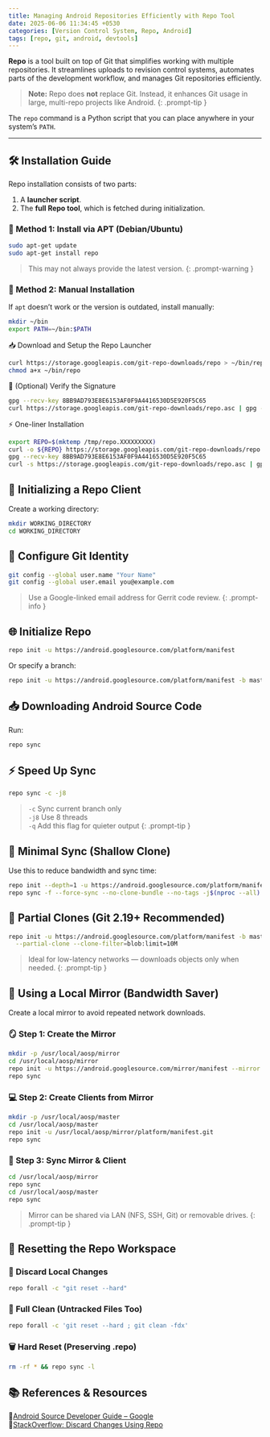 ```yaml
---
title: Managing Android Repositories Efficiently with Repo Tool
date: 2025-06-06 11:34:45 +0530
categories: [Version Control System, Repo, Android]
tags: [repo, git, android, devtools]
---
```


**Repo** is a tool built on top of Git that simplifies working with multiple repositories. It streamlines uploads to revision control systems, automates parts of the development workflow, and manages Git repositories efficiently.

> **Note:** Repo does **not** replace Git. Instead, it enhances Git usage in large, multi-repo projects like Android.
{: .prompt-tip }

The `repo` command is a Python script that you can place anywhere in your system’s `PATH`.

---

## 🛠️ Installation Guide

Repo installation consists of two parts:
1. A **launcher script**.
2. The **full Repo tool**, which is fetched during initialization.

### 🔁 Method 1: Install via APT (Debian/Ubuntu)

```bash
sudo apt-get update
sudo apt-get install repo
```
> This may not always provide the latest version.
{: .prompt-warning }

### 🔧 Method 2: Manual Installation

If `apt` doesn’t work or the version is outdated, install manually:
```bash
mkdir ~/bin
export PATH=~/bin:$PATH
```
📥 Download and Setup the Repo Launcher
```bash
curl https://storage.googleapis.com/git-repo-downloads/repo > ~/bin/repo
chmod a+x ~/bin/repo
```
🔐 (Optional) Verify the Signature
```bash
gpg --recv-key 8BB9AD793E8E6153AF0F9A4416530D5E920F5C65
curl https://storage.googleapis.com/git-repo-downloads/repo.asc | gpg --verify - ~/bin/repo
```
⚡ One-liner Installation
```bash
export REPO=$(mktemp /tmp/repo.XXXXXXXXX)
curl -o ${REPO} https://storage.googleapis.com/git-repo-downloads/repo
gpg --recv-key 8BB9AD793E8E6153AF0F9A4416530D5E920F5C65
curl -s https://storage.googleapis.com/git-repo-downloads/repo.asc | gpg --verify - ${REPO} && install -m 755 ${REPO} ~/bin/repo
```

## 🏁 Initializing a Repo Client

Create a working directory:
```bash
mkdir WORKING_DIRECTORY
cd WORKING_DIRECTORY
```

## 🧾 Configure Git Identity

```bash
git config --global user.name "Your Name"
git config --global user.email you@example.com
```
> Use a Google-linked email address for Gerrit code review.
{: .prompt-info }

## 🌐 Initialize Repo

```bash
repo init -u https://android.googlesource.com/platform/manifest
```
Or specify a branch:
```bash
repo init -u https://android.googlesource.com/platform/manifest -b master
```

## 📥 Downloading Android Source Code

Run:
```bash
repo sync
```

## ⚡ Speed Up Sync

```bash
repo sync -c -j8
```
> `-c` Sync current branch only\
> `-j8` Use 8 threads\
> `-q` Add this flag for quieter output
{: .prompt-tip }

## 🔽 Minimal Sync (Shallow Clone)

Use this to reduce bandwidth and sync time:
```bash
repo init --depth=1 -u https://android.googlesource.com/platform/manifest -b master
repo sync -f --force-sync --no-clone-bundle --no-tags -j$(nproc --all)
```

## 🧠 Partial Clones (Git 2.19+ Recommended)

```bash
repo init -u https://android.googlesource.com/platform/manifest -b master \
  --partial-clone --clone-filter=blob:limit=10M
```
> Ideal for low-latency networks — downloads objects only when needed.
{: .prompt-tip }

## 📡 Using a Local Mirror (Bandwidth Saver)

Create a local mirror to avoid repeated network downloads.

### 🪞 Step 1: Create the Mirror
```bash
mkdir -p /usr/local/aosp/mirror
cd /usr/local/aosp/mirror
repo init -u https://android.googlesource.com/mirror/manifest --mirror
repo sync
```
### 💻 Step 2: Create Clients from Mirror
```bash
mkdir -p /usr/local/aosp/master
cd /usr/local/aosp/master
repo init -u /usr/local/aosp/mirror/platform/manifest.git
repo sync
```
### 🔄 Step 3: Sync Mirror & Client
```bash
cd /usr/local/aosp/mirror
repo sync
cd /usr/local/aosp/master
repo sync
```
>Mirror can be shared via LAN (NFS, SSH, Git) or removable drives.
{: .prompt-tip }

## 🧹 Resetting the Repo Workspace

### 🔄 Discard Local Changes
```bash
repo forall -c "git reset --hard"
```
### 🧼 Full Clean (Untracked Files Too)
```bash
repo forall -c 'git reset --hard ; git clean -fdx'
```
### 🗑️ Hard Reset (Preserving .repo)
```bash
rm -rf * && repo sync -l
```

## 📚 References & Resources

📖<a href="https://source.android.com/setup/develop" target="_blank" rel="noopener noreferrer">Android Source Developer Guide – Google</a>\
💬<a href="https://stackoverflow.com/questions/5012163/how-to-discard-changes-using-repo" target="_blank" rel="noopener noreferrer">StackOverflow: Discard Changes Using Repo<a>